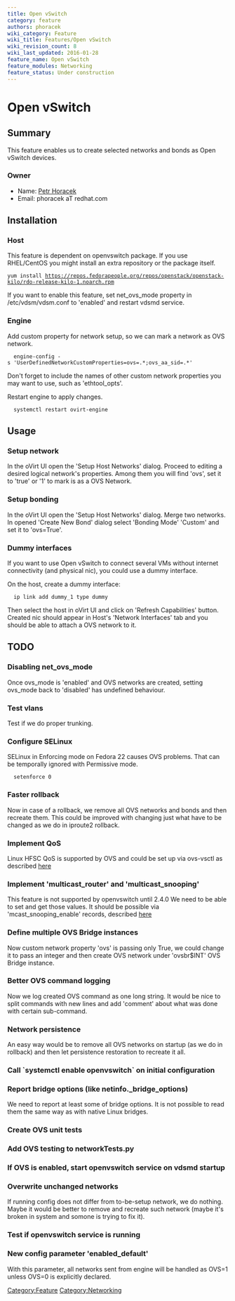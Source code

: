 ```yaml
---
title: Open vSwitch
category: feature
authors: phoracek
wiki_category: Feature
wiki_title: Features/Open vSwitch
wiki_revision_count: 8
wiki_last_updated: 2016-01-28
feature_name: Open vSwitch
feature_modules: Networking
feature_status: Under construction
---
```


# Open vSwitch

## Summary

This feature enables us to create selected networks and bonds as Open vSwitch devices.

### Owner

*   Name: [ Petr Horacek](User:Phoracek)
*   Email: phoracek aT redhat.com

## Installation

### Host

This feature is dependent on openvswitch package. If you use RHEL/CentOS you might install an extra repository or the package itself.

`yum install `[`https://repos.fedorapeople.org/repos/openstack/openstack-kilo/rdo-release-kilo-1.noarch.rpm`](https://repos.fedorapeople.org/repos/openstack/openstack-kilo/rdo-release-kilo-1.noarch.rpm)

If you want to enable this feature, set net_ovs_mode property in /etc/vdsm/vdsm.conf to 'enabled' and restart vdsmd service.

### Engine

Add custom property for network setup, so we can mark a network as OVS network.

      engine-config -s 'UserDefinedNetworkCustomProperties=ovs=.*;ovs_aa_sid=.*'

Don't forget to include the names of other custom network properties you may want to use, such as 'ethtool_opts'.

Restart engine to apply changes.

      systemctl restart ovirt-engine

## Usage

### Setup network

In the oVirt UI open the 'Setup Host Networks' dialog. Proceed to editing a desired logical network's properties. Among them you will find 'ovs', set it to 'true' or '1' to mark is as a OVS Network.

### Setup bonding

In the oVirt UI open the 'Setup Host Networks' dialog. Merge two networks. In opened 'Create New Bond' dialog select 'Bonding Mode' 'Custom' and set it to 'ovs=True'.

### Dummy interfaces

If you want to use Open vSwitch to connect several VMs without internet connectivity (and physical nic), you could use a dummy interface.

On the host, create a dummy interface:

      ip link add dummy_1 type dummy

Then select the host in oVirt UI and click on 'Refresh Capabilities' button. Created nic should appear in Host's 'Network Interfaces' tab and you should be able to attach a OVS network to it.

## TODO

### Disabling net_ovs_mode

Once ovs_mode is 'enabled' and OVS networks are created, setting ovs_mode back to 'disabled' has undefined behaviour.

### Test vlans

Test if we do proper trunking.

### Configure SELinux

SELinux in Enforcing mode on Fedora 22 causes OVS problems. That can be temporally ignored with Permissive mode.

      setenforce 0

### Faster rollback

Now in case of a rollback, we remove all OVS networks and bonds and then recreate them. This could be improved with changing just what have to be changed as we do in iproute2 rollback.

### Implement QoS

Linux HFSC QoS is supported by OVS and could be set up via ovs-vsctl as described [here](http://openvswitch.org/ovs-vswitchd.conf.db.5.pdf)

### Implement 'multicast_router' and 'multicast_snooping'

This feature is not supported by openvswitch until 2.4.0 We need to be able to set and get those values. It should be possible via 'mcast_snooping_enable' records, described [here](http://openvswitch.org/ovs-vswitchd.conf.db.5.pdf)

### Define multiple OVS Bridge instances

Now custom network property 'ovs' is passing only True, we could change it to pass an integer and then create OVS network under 'ovsbr$INT' OVS Bridge instance.

### Better OVS command logging

Now we log created OVS command as one long string. It would be nice to split commands with new lines and add 'comment' about what was done with certain sub-command.

### Network persistence

An easy way would be to remove all OVS networks on startup (as we do in rollback) and then let persistence restoration to recreate it all.

### Call \`systemctl enable openvswitch\` on initial configuration

### Report bridge options (like netinfo._bridge_options)

We need to report at least some of bridge options. It is not possible to read them the same way as with native Linux bridges.

### Create OVS unit tests

### Add OVS testing to networkTests.py

### If OVS is enabled, start openvswitch service on vdsmd startup

### Overwrite unchanged networks

If running config does not differ from to-be-setup network, we do nothing. Maybe it would be better to remove and recreate such network (maybe it's broken in system and somone is trying to fix it).

### Test if openvswitch service is running

### New config parameter 'enabled_default'

With this parameter, all networks sent from engine will be handled as OVS=1 unless OVS=0 is explicitly declared.

<Category:Feature> <Category:Networking>
